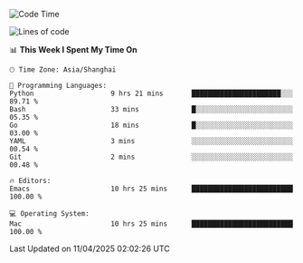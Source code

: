 <!--START_SECTION:waka-->
![Code Time](http://img.shields.io/badge/Code%20Time-2%2C625%20hrs%2032%20mins-blue)

![Lines of code](https://img.shields.io/badge/From%20Hello%20World%20I%27ve%20Written-335.3%20thousand%20lines%20of%20code-blue)

📊 **This Week I Spent My Time On** 

```text
🕑︎ Time Zone: Asia/Shanghai

💬 Programming Languages: 
Python                   9 hrs 21 mins       ██████████████████████░░░   89.71 % 
Bash                     33 mins             █░░░░░░░░░░░░░░░░░░░░░░░░   05.35 % 
Go                       18 mins             █░░░░░░░░░░░░░░░░░░░░░░░░   03.00 % 
YAML                     3 mins              ░░░░░░░░░░░░░░░░░░░░░░░░░   00.54 % 
Git                      2 mins              ░░░░░░░░░░░░░░░░░░░░░░░░░   00.48 % 

🔥 Editors: 
Emacs                    10 hrs 25 mins      █████████████████████████   100.00 % 

💻 Operating System: 
Mac                      10 hrs 25 mins      █████████████████████████   100.00 % 
```


 Last Updated on 11/04/2025 02:02:26 UTC
<!--END_SECTION:waka-->
